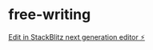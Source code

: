 # free-writing

[Edit in StackBlitz next generation editor ⚡️](https://stackblitz.com/~/github.com/oknoorap/free-writing)